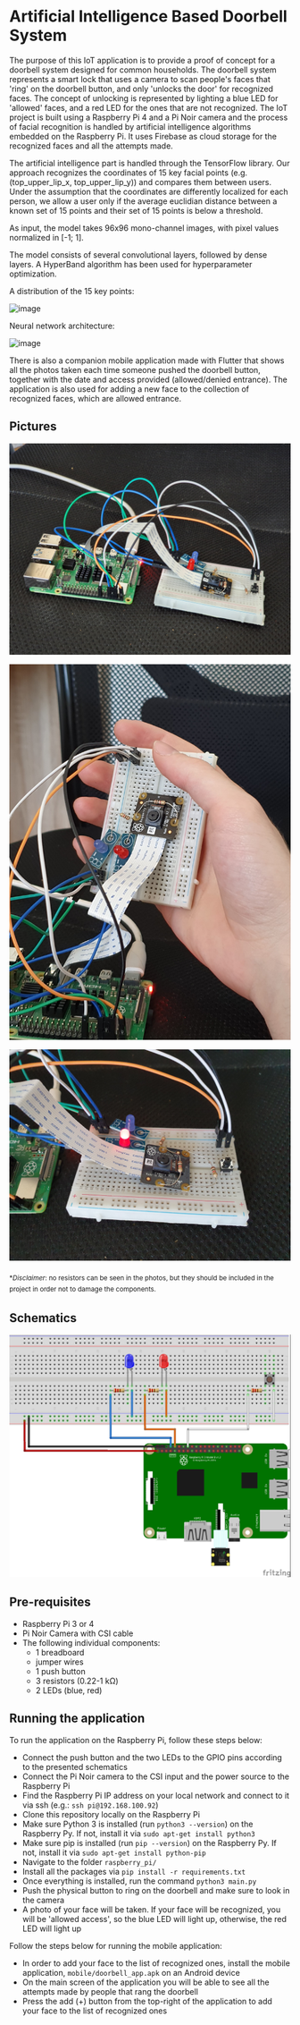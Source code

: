 # Artificial Intelligence Based Doorbell System

The purpose of this IoT application is to provide a proof of concept for a doorbell system designed for common households.
The doorbell system represents a smart lock that uses a camera to scan people's faces that 'ring' on the doorbell button, and only 'unlocks the door' 
for recognized faces.
The concept of unlocking is represented by lighting a blue LED for 'allowed' faces, and a red LED for the ones that are not recognized.
The IoT project is built using a Raspberry Pi 4 and a Pi Noir camera and the process of facial recognition is handled by artificial intelligence algorithms embedded on the Raspberry Pi. It uses Firebase as cloud storage for the recognized faces and all the attempts made.

The artificial intelligence part is handled through the TensorFlow library. Our approach recognizes the coordinates of 15 key facial points (e.g. (top_upper_lip_x, top_upper_lip_y)) and compares them between users. Under the assumption that the coordinates are differently localized for each person, we allow a user only if the average euclidian distance between a known set of 15 points and their set of 15 points is below a threshold. 

As input, the model takes 96x96 mono-channel images, with pixel values normalized in [-1; 1].

The model consists of several convolutional layers, followed by dense layers. A HyperBand algorithm has been used for hyperparameter optimization.

A distribution of the 15 key points:

![image](https://user-images.githubusercontent.com/20412697/117971528-b452e400-b332-11eb-9be4-6034422100f5.png)

Neural network architecture:

![image](https://user-images.githubusercontent.com/20412697/117972118-65597e80-b333-11eb-8feb-6b7435bb29bf.png)


There is also a companion mobile application made with Flutter that shows all the photos taken each time someone pushed the doorbell button, together with the date and access provided (allowed/denied entrance). The application is also used for adding a new face to the collection of recognized faces, which are allowed entrance.

## Pictures

![Setup](p1.jpeg?raw=true "Setup")

![Ringing the doorbell](p2.jpeg?raw=true "Ringing the doorbell")

![Not allowed](p3.jpeg?raw=true "Not allowed")

<sub><it>**Disclaimer*: no resistors can be seen in the photos, but they should be included in the project in order not to damage the components.<sub>

## Schematics

![Schematics](fritzing_diagram.jpeg?raw=true "Schematics")

## Pre-requisites

- Raspberry Pi 3 or 4
- Pi Noir Camera with CSI cable
- The following individual components:
  - 1 breadboard
  - jumper wires
  - 1 push button
  - 3 resistors (0.22-1 kΩ)
  - 2 LEDs (blue, red)

## Running the application

To run the application on the Raspberry Pi, follow these steps below:
- Connect the push button and the two LEDs to the GPIO pins according to the presented schematics
- Connect the Pi Noir camera to the CSI input and the power source to the Raspberry Pi
- Find the Raspberry Pi IP address on your local network and connect to it via ssh (e.g.: `ssh pi@192.168.100.92`)
- Clone this repository locally on the Raspberry Pi
- Make sure Python 3 is installed (run `python3 --version`) on the Raspberry Py. If not, install it via `sudo apt-get install python3`
- Make sure pip is installed (run `pip --version`) on the Raspberry Py. If not, install it via `sudo apt-get install python-pip`
- Navigate to the folder `raspberry_pi/`
- Install all the packages via `pip install -r requirements.txt`
- Once everything is installed, run the command `python3 main.py`
- Push the physical button to ring on the doorbell and make sure to look in the camera
- A photo of your face will be taken. If your face will be recognized, you will be 'allowed access', so the blue LED will light up, otherwise, the red LED will light up

Follow the steps below for running the mobile application:
- In order to add your face to the list of recognized ones, install the mobile application, `mobile/doorbell_app.apk` on an Android device
- On the main screen of the application you will be able to see all the attempts made by people that rang the doorbell
- Press the add (+) button from the top-right of the application to add your face to the list of recognized ones



